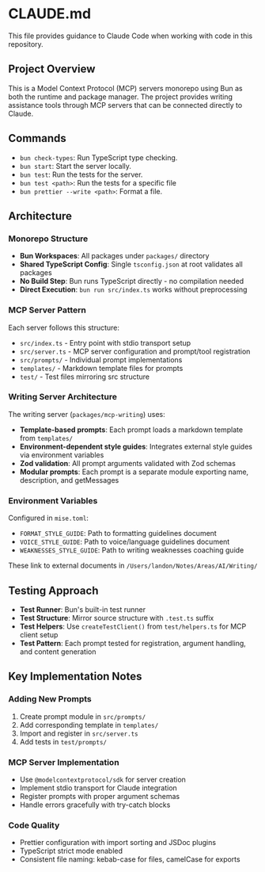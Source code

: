 # CLAUDE.md

This file provides guidance to Claude Code when working with code in this repository.

## Project Overview

This is a Model Context Protocol (MCP) servers monorepo using Bun as both the runtime and package manager. The project provides writing assistance tools through MCP servers that can be connected directly to Claude.

## Commands

- `bun check-types`: Run TypeScript type checking.
- `bun start`: Start the server locally.
- `bun test`: Run the tests for the server.
- `bun test <path>`: Run the tests for a specific file
- `bun prettier --write <path>`: Format a file.

## Architecture

### Monorepo Structure

- **Bun Workspaces**: All packages under `packages/` directory
- **Shared TypeScript Config**: Single `tsconfig.json` at root validates all packages
- **No Build Step**: Bun runs TypeScript directly - no compilation needed
- **Direct Execution**: `bun run src/index.ts` works without preprocessing

### MCP Server Pattern

Each server follows this structure:

- `src/index.ts` - Entry point with stdio transport setup
- `src/server.ts` - MCP server configuration and prompt/tool registration
- `src/prompts/` - Individual prompt implementations
- `templates/` - Markdown template files for prompts
- `test/` - Test files mirroring src structure

### Writing Server Architecture

The writing server (`packages/mcp-writing`) uses:

- **Template-based prompts**: Each prompt loads a markdown template from `templates/`
- **Environment-dependent style guides**: Integrates external style guides via environment variables
- **Zod validation**: All prompt arguments validated with Zod schemas
- **Modular prompts**: Each prompt is a separate module exporting name, description, and getMessages

### Environment Variables

Configured in `mise.toml`:

- `FORMAT_STYLE_GUIDE`: Path to formatting guidelines document
- `VOICE_STYLE_GUIDE`: Path to voice/language guidelines document
- `WEAKNESSES_STYLE_GUIDE`: Path to writing weaknesses coaching guide

These link to external documents in `/Users/landon/Notes/Areas/AI/Writing/`

## Testing Approach

- **Test Runner**: Bun's built-in test runner
- **Test Structure**: Mirror source structure with `.test.ts` suffix
- **Test Helpers**: Use `createTestClient()` from `test/helpers.ts` for MCP client setup
- **Test Pattern**: Each prompt tested for registration, argument handling, and content generation

## Key Implementation Notes

### Adding New Prompts

1. Create prompt module in `src/prompts/`
2. Add corresponding template in `templates/`
3. Import and register in `src/server.ts`
4. Add tests in `test/prompts/`

### MCP Server Implementation

- Use `@modelcontextprotocol/sdk` for server creation
- Implement stdio transport for Claude integration
- Register prompts with proper argument schemas
- Handle errors gracefully with try-catch blocks

### Code Quality

- Prettier configuration with import sorting and JSDoc plugins
- TypeScript strict mode enabled
- Consistent file naming: kebab-case for files, camelCase for exports
